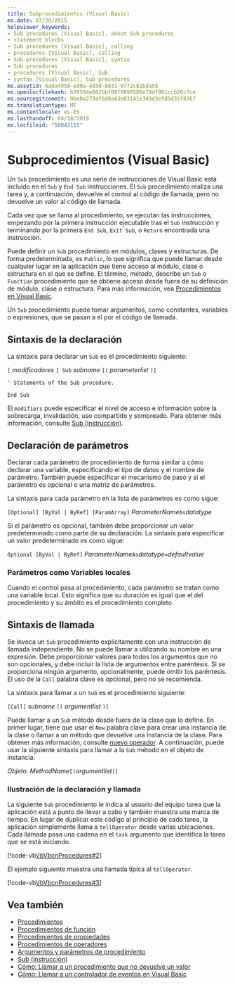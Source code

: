 ```yaml
---
title: Subprocedimientos (Visual Basic)
ms.date: 07/20/2015
helpviewer_keywords:
- Sub procedures [Visual Basic], about Sub procedures
- statement blocks
- Sub procedures [Visual Basic], calling
- procedures [Visual Basic], calling
- Sub procedures [Visual Basic], syntax
- Sub procedures
- procedures [Visual Basic], Sub
- syntax [Visual Basic], Sub procedures
ms.assetid: 6a0a4958-ed0a-4d3d-8d31-0772c82bda58
ms.openlocfilehash: b70594e002bbf08f0890586e78df901ccb26c7ce
ms.sourcegitcommit: 0be8a279af6d8a43e03141e349d3efd5d35f8767
ms.translationtype: MT
ms.contentlocale: es-ES
ms.lasthandoff: 04/18/2019
ms.locfileid: "58843115"
---
```

# <a name="sub-procedures-visual-basic"></a>Subprocedimientos (Visual Basic)
Un `Sub` procedimiento es una serie de instrucciones de Visual Basic está incluido en el `Sub` y `End Sub` instrucciones. El `Sub` procedimiento realiza una tarea y, a continuación, devuelve el control al código de llamada, pero no devuelve un valor al código de llamada.  
  
 Cada vez que se llama al procedimiento, se ejecutan las instrucciones, empezando por la primera instrucción ejecutable tras el `Sub` instrucción y terminando por la primera `End Sub`, `Exit Sub`, o `Return` encontrada una instrucción.  
  
 Puede definir un `Sub` procedimiento en módulos, clases y estructuras. De forma predeterminada, es `Public`, lo que significa que puede llamar desde cualquier lugar en la aplicación que tiene acceso al módulo, clase o estructura en el que se define. El término, *método*, describe un `Sub` o `Function` procedimiento que se obtiene acceso desde fuera de su definición de módulo, clase o estructura. Para más información, vea [Procedimientos en Visual Basic](./index.md).  
  
 Un `Sub` procedimiento puede tomar argumentos, como constantes, variables o expresiones, que se pasan a él por el código de llamada.  
  
## <a name="declaration-syntax"></a>Sintaxis de la declaración  
 La sintaxis para declarar un `Sub` es el procedimiento siguiente:  
  
 `[` *modificadores* `] Sub` *subname* `[(` *parameterlist* `)]`  
  
 `' Statements of the Sub procedure.`  
  
 `End Sub`  
  
 El `modifiers` puede especificar el nivel de acceso e información sobre la sobrecarga, invalidación, uso compartido y sombreado. Para obtener más información, consulte [Sub (instrucción)](../../../../visual-basic/language-reference/statements/sub-statement.md).  
  
## <a name="parameter-declaration"></a>Declaración de parámetros  
 Declarar cada parámetro de procedimiento de forma similar a cómo declarar una variable, especificando el tipo de datos y el nombre de parámetro. También puede especificar el mecanismo de paso y si el parámetro es opcional o una matriz de parámetros.  
  
 La sintaxis para cada parámetro en la lista de parámetros es como sigue:  
  
 `[Optional] [ByVal | ByRef] [ParamArray]`  *ParameterName*`As`*datatype*  
  
 Si el parámetro es opcional, también debe proporcionar un valor predeterminado como parte de su declaración. La sintaxis para especificar un valor predeterminado es como sigue:  
  
 `Optional [ByVal | ByRef]`  *ParameterName*`As`*datatype*`=`*defaultvalue*  
  
### <a name="parameters-as-local-variables"></a>Parámetros como Variables locales  
 Cuando el control pasa al procedimiento, cada parámetro se tratan como una variable local. Esto significa que su duración es igual que el del procedimiento y su ámbito es el procedimiento completo.  
  
## <a name="calling-syntax"></a>Sintaxis de llamada  
 Se invoca un `Sub` procedimiento explícitamente con una instrucción de llamada independiente. No se puede llamar a utilizando su nombre en una expresión. Debe proporcionar valores para todos los argumentos que no son opcionales, y debe incluir la lista de argumentos entre paréntesis. Si se proporciona ningún argumento, opcionalmente, puede omitir los paréntesis. El uso de la `Call` palabra clave es opcional, pero no se recomienda.  
  
 La sintaxis para llamar a un `Sub` es el procedimiento siguiente:  
  
 `[Call]`  *subname* `[(` *argumentlist* `)]`  
  
 Puede llamar a un `Sub` método desde fuera de la clase que lo define. En primer lugar, tiene que usar el `New` palabra clave para crear una instancia de la clase o llamar a un método que devuelve una instancia de la clase. Para obtener más información, consulte [nuevo operador](../../../../visual-basic/language-reference/operators/new-operator.md). A continuación, puede usar la siguiente sintaxis para llamar a la `Sub` método en el objeto de instancia:  
  
 *Objeto*. *MethodName*`[(`*argumentlist*`)]`  
  
### <a name="illustration-of-declaration-and-call"></a>Ilustración de la declaración y llamada  
 La siguiente `Sub` procedimiento le indica al usuario del equipo tarea que la aplicación está a punto de llevar a cabo y también muestra una marca de tiempo. En lugar de duplicar este código al principio de cada tarea, la aplicación simplemente llama a `tellOperator` desde varias ubicaciones. Cada llamada pasa una cadena en el `task` argumento que identifica la tarea que se está iniciando.  
  
 [!code-vb[VbVbcnProcedures#2](~/samples/snippets/visualbasic/VS_Snippets_VBCSharp/VbVbcnProcedures/VB/Class1.vb#2)]  
  
 El ejemplo siguiente muestra una llamada típica al `tellOperator`.  
  
 [!code-vb[VbVbcnProcedures#3](~/samples/snippets/visualbasic/VS_Snippets_VBCSharp/VbVbcnProcedures/VB/Class1.vb#3)]  
  
## <a name="see-also"></a>Vea también

- [Procedimientos](./index.md)
- [Procedimientos de función](./function-procedures.md)
- [Procedimientos de propiedades](./property-procedures.md)
- [Procedimientos de operadores](./operator-procedures.md)
- [Argumentos y parámetros de procedimiento](./procedure-parameters-and-arguments.md)
- [Sub (instrucción)](../../../../visual-basic/language-reference/statements/sub-statement.md)
- [Cómo: Llamar a un procedimiento que no devuelve un valor](./how-to-call-a-procedure-that-does-not-return-a-value.md)
- [Cómo: Llamar a un controlador de eventos en Visual Basic](./how-to-call-an-event-handler.md)
